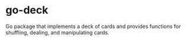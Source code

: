 # go-deck
Go package that implements a deck of cards and provides functions for shuffling, dealing, and manipulating cards.

